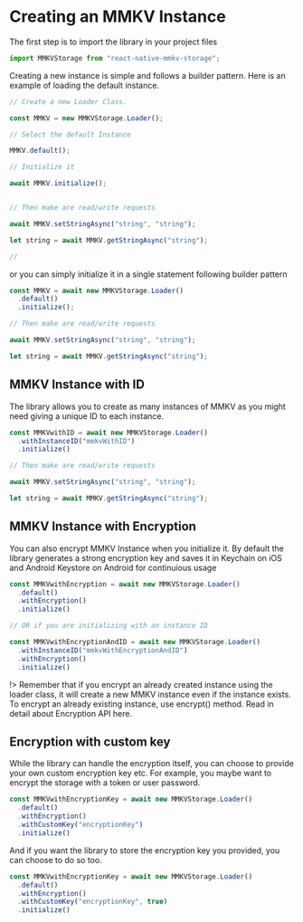 # Creating an MMKV Instance

The first step is to import the library in your project files

```js
import MMKVStorage from "react-native-mmkv-storage";
```

Creating a new instance is simple and follows a builder pattern. Here is an example of loading the default instance.

```js
// Create a new Loader Class.

const MMKV = new MMKVStorage.Loader();

// Select the default Instance

MMKV.default();

// Initialize it

await MMKV.initialize();


// Then make are read/write requests

await MMKV.setStringAsync("string", "string");

let string = await MMKV.getStringAsync("string");

//
```

or you can simply initialize it in a single statement following builder pattern

```js
const MMKV = await new MMKVStorage.Loader()
  .default()
  .initialize();

// Then make are read/write requests

await MMKV.setStringAsync("string", "string");

let string = await MMKV.getStringAsync("string");
```

## MMKV Instance with ID

The library allows you to create as many instances of MMKV as you might need giving a unique ID to each instance.

```js
const MMKVwithID = await new MMKVStorage.Loader()
  .withInstanceID("mmkvWithID")
  .initialize()

// Then make are read/write requests

await MMKV.setStringAsync("string", "string");

let string = await MMKV.getStringAsync("string");
```

## MMKV Instance with Encryption

You can also encrypt MMKV Instance when you initialize it. By default the library generates a strong encryption key and saves it in Keychain on iOS and Android Keystore on Android for continuious usage

```js
const MMKVwithEncryption = await new MMKVStorage.Loader()
  .default()
  .withEncryption()
  .initialize()

// OR if you are initializing with an instance ID

const MMKVwithEncryptionAndID = await new MMKVStorage.Loader()
  .withInstanceID("mmkvWithEncryptionAndID")
  .withEncryption()
  .initialize()
```


!> Remember that if you encrypt an already created instance using the loader class, it will create a new MMKV instance even if the instance exists. To encrypt an already existing instance, use encrypt() method. Read in detail about Encryption API here.

## Encryption with custom key

While the library can handle the encryption itself, you can choose to provide your own custom encryption key etc. For example, you maybe want to encrypt the storage with a token or user password.

```js
const MMKVwithEncryptionKey = await new MMKVStorage.Loader()
  .default()
  .withEncryption()
  .withCustomKey("encryptionKey")
  .initialize()
```

And if you want the library to store the encryption key you provided, you can choose to do so too.

```js
const MMKVwithEncryptionKey = await new MMKVStorage.Loader()
  .default()
  .withEncryption()
  .withCustomKey("encryptionKey", true)
  .initialize()
```


